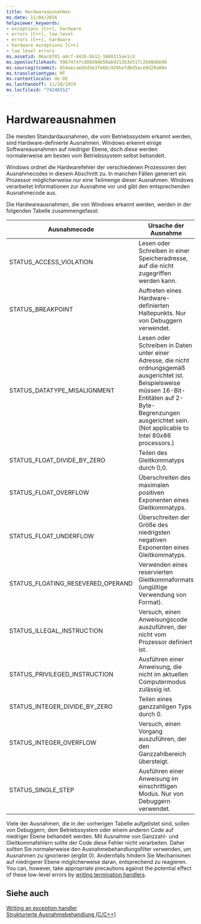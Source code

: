```yaml
---
title: Hardwareausnahmen
ms.date: 11/04/2016
helpviewer_keywords:
- exceptions [C++], hardware
- errors [C++], low-level
- errors [C++], hardware
- hardware exceptions [C++]
- low level errors
ms.assetid: 06ac6f01-a8cf-4426-bb12-1688315ae1cd
ms.openlocfilehash: 59b74f47cd86d94b50ab9213b3e517c2b08db696
ms.sourcegitcommit: 654aecaeb5d3e3fe6bc926bafd6d5ace0d20a80e
ms.translationtype: MT
ms.contentlocale: de-DE
ms.lasthandoff: 11/20/2019
ms.locfileid: "74246552"
---
```

# <a name="hardware-exceptions"></a>Hardwareausnahmen

Die meisten Standardausnahmen, die vom Betriebssystem erkannt werden, sind Hardware-definierte Ausnahmen. Windows erkennt einige Softwareausnahmen auf niedriger Ebene, doch diese werden normalerweise am besten vom Betriebssystem selbst behandelt.

Windows ordnet die Hardwarefehler der verschiedenen Prozessoren den Ausnahmecodes in diesem Abschnitt zu. In manchen Fällen generiert ein Prozessor möglicherweise nur eine Teilmenge dieser Ausnahmen. Windows verarbeitet Informationen zur Ausnahme vor und gibt den entsprechenden Ausnahmecode aus.

Die Hardwareausnahmen, die von Windows erkannt werden, werden in der folgenden Tabelle zusammengefasst:

|Ausnahmecode|Ursache der Ausnahme|
|--------------------|------------------------|
|STATUS_ACCESS_VIOLATION|Lesen oder Schreiben in einer Speicheradresse, auf die nicht zugegriffen werden kann.|
|STATUS_BREAKPOINT|Auftreten eines Hardware-definierten Haltepunkts. Nur von Debuggern verwendet.|
|STATUS_DATATYPE_MISALIGNMENT|Lesen oder Schreiben in Daten unter einer Adresse, die nicht ordnungsgemäß ausgerichtet ist. Beispielsweise müssen 16-Bit-Entitäten auf 2-Byte-Begrenzungen ausgerichtet sein. (Not applicable to Intel 80*x*86 processors.)|
|STATUS_FLOAT_DIVIDE_BY_ZERO|Teilen des Gleitkommatyps durch 0,0.|
|STATUS_FLOAT_OVERFLOW|Überschreiten des maximalen positiven Exponenten eines Gleitkommatyps.|
|STATUS_FLOAT_UNDERFLOW|Überschreiten der Größe des niedrigsten negativen Exponenten eines Gleitkommatyps.|
|STATUS_FLOATING_RESEVERED_OPERAND|Verwenden eines reservierten Gleitkommaformats (ungültige Verwendung von Format).|
|STATUS_ILLEGAL_INSTRUCTION|Versuch, einen Anweisungscode auszuführen, der nicht vom Prozessor definiert ist.|
|STATUS_PRIVILEGED_INSTRUCTION|Ausführen einer Anweisung, die nicht im aktuellen Computermodus zulässig ist.|
|STATUS_INTEGER_DIVIDE_BY_ZERO|Teilen eines ganzzahligen Typs durch 0.|
|STATUS_INTEGER_OVERFLOW|Versuch, einen Vorgang auszuführen, der den Ganzzahlbereich übersteigt.|
|STATUS_SINGLE_STEP|Ausführen einer Anweisung im einschrittigen Modus. Nur von Debuggern verwendet.|

Viele der Ausnahmen, die in der vorherigen Tabelle aufgelistet sind, sollen von Debuggern, dem Betriebssystem oder einem anderen Code auf niedriger Ebene behandelt werden. Mit Ausnahme von Ganzzahl- und Gleitkommafehlern sollte der Code diese Fehler nicht verarbeiten. Daher sollten Sie normalerweise den Ausnahmebehandlungsfilter verwenden, um Ausnahmen zu ignorieren (ergibt 0). Andernfalls hindern Sie Mechanismen auf niedrigerer Ebene möglicherweise daran, entsprechend zu reagieren. You can, however, take appropriate precautions against the potential effect of these low-level errors by [writing termination handlers](../cpp/writing-a-termination-handler.md).

## <a name="see-also"></a>Siehe auch

[Writing an exception handler](../cpp/writing-an-exception-handler.md)<br/>
[Strukturierte Ausnahmebehandlung (C/C++)](../cpp/structured-exception-handling-c-cpp.md)